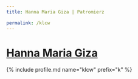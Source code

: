 ```yaml
---
title: Hanna Maria Giza | Patromierz

permalink: /klcw
---
```


# [Hanna Maria Giza](https://patronite.pl/klcw)

{% include profile.md name="klcw" prefix="k" %}
